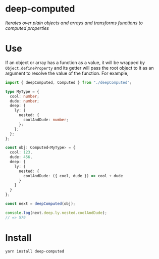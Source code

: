 # deep-computed

_Iterates over plain objects and arrays and transforms functions to computed properties_

# Use

If an object or array has a function as a value, it will be wrapped by `Object.defineProperty`
and its getter will pass the root object to it as an argument to resolve the value of the function.
For example,

```ts
import { deepComputed, Computed } from "./deepComputed";

type MyType = {
  cool: number;
  dude: number;
  deep: {
    ly: {
      nested: {
        coolAndDude: number;
      };
    };
  };
};

const obj: Computed<MyType> = {
  cool: 123,
  dude: 456,
  deep: {
    ly: {
      nested: {
        coolAndDude: ({ cool, dude }) => cool + dude
      }
    }
  }
};

const next = deepComputed(obj);

console.log(next.deep.ly.nested.coolAndDude);
// => 579
```

# Install

```
yarn install deep-computed
```
